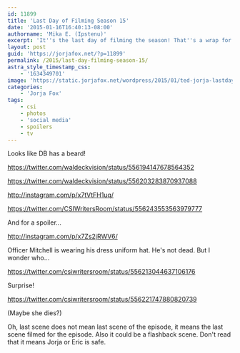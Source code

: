 ```yaml
---
id: 11899
title: 'Last Day of Filming Season 15'
date: '2015-01-16T16:40:13-08:00'
authorname: 'Mika E. (Ipstenu)'
excerpt: 'It''s the last day of filming the season! That''s a wrap for season 15!'
layout: post
guid: 'https://jorjafox.net/?p=11899'
permalink: /2015/last-day-filming-season-15/
astra_style_timestamp_css:
    - '1634349701'
image: 'https://static.jorjafox.net/wordpress/2015/01/ted-jorja-lastday.jpg'
categories:
    - 'Jorja Fox'
tags:
    - csi
    - photos
    - 'social media'
    - spoilers
    - tv
---
```


Looks like DB has a beard!

https://twitter.com/waldeckvision/status/556194147678564352

https://twitter.com/waldeckvision/status/556203283870937088

http://instagram.com/p/x7tVtFH1uq/

https://twitter.com/CSIWritersRoom/status/556243553563979777

And for a spoiler...

http://instagram.com/p/x7Zs2jRWV6/

Officer Mitchell is wearing his dress uniform hat. He's not dead. But I wonder who...

https://twitter.com/csiwritersroom/status/556213044637106176

Surprise!

https://twitter.com/csiwritersroom/status/556221747880820739

(Maybe she dies?)

Oh, last scene does not mean last scene of the episode, it means the last scene filmed for the episode. Also it could be a flashback scene. Don't read that it means Jorja or Eric is safe.
